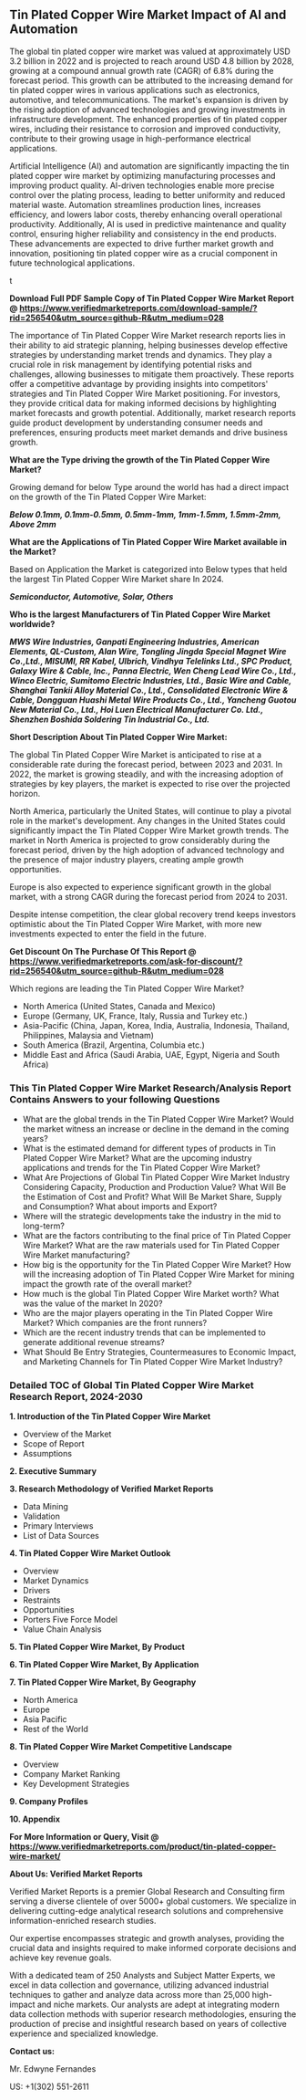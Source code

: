 <h2>Tin Plated Copper Wire Market Impact of AI and Automation</h2><p>The global tin plated copper wire market was valued at approximately USD 3.2 billion in 2022 and is projected to reach around USD 4.8 billion by 2028, growing at a compound annual growth rate (CAGR) of 6.8% during the forecast period. This growth can be attributed to the increasing demand for tin plated copper wires in various applications such as electronics, automotive, and telecommunications. The market's expansion is driven by the rising adoption of advanced technologies and growing investments in infrastructure development. The enhanced properties of tin plated copper wires, including their resistance to corrosion and improved conductivity, contribute to their growing usage in high-performance electrical applications.</p><p>Artificial Intelligence (AI) and automation are significantly impacting the tin plated copper wire market by optimizing manufacturing processes and improving product quality. AI-driven technologies enable more precise control over the plating process, leading to better uniformity and reduced material waste. Automation streamlines production lines, increases efficiency, and lowers labor costs, thereby enhancing overall operational productivity. Additionally, AI is used in predictive maintenance and quality control, ensuring higher reliability and consistency in the end products. These advancements are expected to drive further market growth and innovation, positioning tin plated copper wire as a crucial component in future technological applications.</p>t</p><p id="" class=""><strong>Download Full PDF Sample Copy of Tin Plated Copper Wire Market Report @ <a href="https://www.verifiedmarketreports.com/download-sample/?rid=256540&utm_source=github-R&utm_medium=028" target="_blank">https://www.verifiedmarketreports.com/download-sample/?rid=256540&utm_source=github-R&utm_medium=028</a></strong></p><p>The importance of&nbsp;Tin Plated Copper Wire Market research reports lies in their ability to aid strategic planning, helping businesses develop effective strategies by understanding market trends and dynamics. They play a crucial role in risk management by identifying potential risks and challenges, allowing businesses to mitigate them proactively. These reports offer a competitive advantage by providing insights into competitors' strategies and Tin Plated Copper Wire Market positioning. For investors, they provide critical data for making informed decisions by highlighting market forecasts and growth potential. Additionally, market research reports guide product development by understanding consumer needs and preferences, ensuring products meet market demands and drive business growth.</p><p><strong>What are the&nbsp;Type driving the growth of the Tin Plated Copper Wire Market?</strong></p><p id="" class="">Growing demand for below Type around the world has had a direct impact on the growth of the Tin Plated Copper Wire Market:</p><em><strong>Below 0.1mm, 0.1mm-0.5mm, 0.5mm-1mm, 1mm-1.5mm, 1.5mm-2mm, Above 2mm</strong></em></p><strong>What are the&nbsp;Applications&nbsp;of Tin Plated Copper Wire Market available in the Market?</strong></p><p id="" class="">Based on Application the Market is categorized into Below types that held the largest Tin Plated Copper Wire Market share In 2024.</p><em><strong>Semiconductor, Automotive, Solar, Others</strong></em></p><strong>Who is the largest Manufacturers of Tin Plated Copper Wire Market worldwide?</strong></p><p><em><strong>MWS Wire Industries, Ganpati Engineering Industries, American Elements, QL-Custom, Alan Wire, Tongling Jingda Special Magnet Wire Co.,Ltd., MISUMI, RR Kabel, Ulbrich, Vindhya Telelinks Ltd., SPC Product, Galaxy Wire & Cable, Inc., Panna Electric, Wen Cheng Lead Wire Co., Ltd., Winco Electric, Sumitomo Electric Industries, Ltd., Basic Wire and Cable, Shanghai Tankii Alloy Material Co., Ltd., Consolidated Electronic Wire & Cable, Dongguan Huashi Metal Wire Products Co., Ltd., Yancheng Guotou New Material Co., Ltd., Hoi Luen Electrical Manufacturer Co. Ltd., Shenzhen Boshida Soldering Tin Industrial Co., Ltd.</strong></em></p><p id="" class=""><strong>Short Description About Tin Plated Copper Wire Market:</strong></p><p>The global Tin Plated Copper Wire Market is anticipated to rise at a considerable rate during the forecast period, between 2023 and 2031. In 2022, the market is growing steadily, and with the increasing adoption of strategies by key players, the market is expected to rise over the projected horizon.</p><p>North America, particularly the United States, will continue to play a pivotal role in the market's development. Any changes in the United States could significantly impact the Tin Plated Copper Wire Market growth trends. The market in North America is projected to grow considerably during the forecast period, driven by the high adoption of advanced technology and the presence of major industry players, creating ample growth opportunities.</p><p>Europe is also expected to experience significant growth in the global market, with a strong CAGR during the forecast period from 2024 to 2031.</p><p>Despite intense competition, the clear global recovery trend keeps investors optimistic about the Tin Plated Copper Wire Market, with more new investments expected to enter the field in the future.</p><p id="" class=""><strong>Get Discount On The Purchase Of This Report @ <a href="https://www.verifiedmarketreports.com/ask-for-discount/?rid=256540&utm_source=github-R&utm_medium=028" target="_blank">https://www.verifiedmarketreports.com/ask-for-discount/?rid=256540&utm_source=github-R&utm_medium=028</a></strong></p>Which regions are leading the Tin Plated Copper Wire Market?</p><ul><li>North America (United States, Canada and Mexico)</li><li>Europe (Germany, UK, France, Italy, Russia and Turkey etc.)</li><li>Asia-Pacific (China, Japan, Korea, India, Australia, Indonesia, Thailand, Philippines, Malaysia and Vietnam)</li><li>South America (Brazil, Argentina, Columbia etc.)</li><li>Middle East and Africa (Saudi Arabia, UAE, Egypt, Nigeria and South Africa)</li></ul><h3 id="" class="">This Tin Plated Copper Wire Market Research/Analysis Report Contains Answers to your following Questions</h3><ul><li>What are the global trends in the Tin Plated Copper Wire Market? Would the market witness an increase or decline in the demand in the coming years?</li><li>What is the estimated demand for different types of products in Tin Plated Copper Wire Market? What are the upcoming industry applications and trends for the Tin Plated Copper Wire Market?</li><li>What Are Projections of Global Tin Plated Copper Wire Market Industry Considering Capacity, Production and Production Value? What Will Be the Estimation of Cost and Profit? What Will Be Market Share, Supply and Consumption? What about imports and Export?</li><li>Where will the strategic developments take the industry in the mid to long-term?</li><li>What are the factors contributing to the final price of Tin Plated Copper Wire Market? What are the raw materials used for Tin Plated Copper Wire Market manufacturing?</li><li>How big is the opportunity for the Tin Plated Copper Wire Market? How will the increasing adoption of Tin Plated Copper Wire Market for mining impact the growth rate of the overall market?</li><li>How much is the global Tin Plated Copper Wire Market worth? What was the value of the market In 2020?</li><li>Who are the major players operating in the Tin Plated Copper Wire Market? Which companies are the front runners?</li><li>Which are the recent industry trends that can be implemented to generate additional revenue streams?</li><li>What Should Be Entry Strategies, Countermeasures to Economic Impact, and Marketing Channels for Tin Plated Copper Wire Market Industry?</li></ul><h3 id="" class="">Detailed TOC of Global Tin Plated Copper Wire Market Research Report, 2024-2030</h3><p id="" class=""><strong>1. Introduction of the Tin Plated Copper Wire Market</strong></p><ul><li>Overview of the Market</li><li>Scope of Report</li><li>Assumptions</li></ul><p id="" class=""><strong>2. Executive Summary</strong></p><p id="" class=""><strong>3. Research Methodology of Verified Market Reports</strong></p><ul><li>Data Mining</li><li>Validation</li><li>Primary Interviews</li><li>List of Data Sources</li></ul><p id="" class=""><strong>4. Tin Plated Copper Wire Market Outlook</strong></p><ul><li>Overview</li><li>Market Dynamics</li><li>Drivers</li><li>Restraints</li><li>Opportunities</li><li>Porters Five Force Model</li><li>Value Chain Analysis</li></ul><p id="" class=""><strong>5. Tin Plated Copper Wire Market, By Product</strong></p><p id="" class=""><strong>6. Tin Plated Copper Wire Market, By Application</strong></p><p id="" class=""><strong>7. Tin Plated Copper Wire Market, By Geography</strong></p><ul><li>North America</li><li>Europe</li><li>Asia Pacific</li><li>Rest of the World</li></ul><p id="" class=""><strong>8. Tin Plated Copper Wire Market Competitive Landscape</strong></p><ul><li>Overview</li><li>Company Market Ranking</li><li>Key Development Strategies</li></ul><p id="" class=""><strong>9. Company Profiles</strong></p><p id="" class=""><strong>10. Appendix</strong></p><p id="" class=""><strong>For More Information or Query, Visit @ <a href="https://www.verifiedmarketreports.com/product/tin-plated-copper-wire-market/" target="_blank">https://www.verifiedmarketreports.com/product/tin-plated-copper-wire-market/</a></strong></p><p id="" class=""><strong>About Us: Verified Market Reports</strong></p><p id="" class="">Verified Market Reports is a premier Global Research and Consulting firm serving a diverse clientele of over 5000+ global customers. We specialize in delivering cutting-edge analytical research solutions and comprehensive information-enriched research studies.</p><p id="" class="">Our expertise encompasses strategic and growth analyses, providing the crucial data and insights required to make informed corporate decisions and achieve key revenue goals.</p><p id="" class="">With a dedicated team of 250 Analysts and Subject Matter Experts, we excel in data collection and governance, utilizing advanced industrial techniques to gather and analyze data across more than 25,000 high-impact and niche markets. Our analysts are adept at integrating modern data collection methods with superior research methodologies, ensuring the production of precise and insightful research based on years of collective experience and specialized knowledge.</p><p id="" class=""><strong>Contact us:</strong></p><p id="" class="">Mr. Edwyne Fernandes</p><p id="" class="">US: +1(302) 551-2611</p>